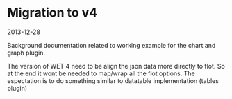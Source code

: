 Migration to v4
===========================

2013-12-28

Background documentation related to working example for the chart and graph plugin.

The version of WET 4 need to be align the json data more directly to flot. So at the end it wont be needed to map/wrap all the flot options. The espectation is to do something similar to datatable implementation (tables plugin)

